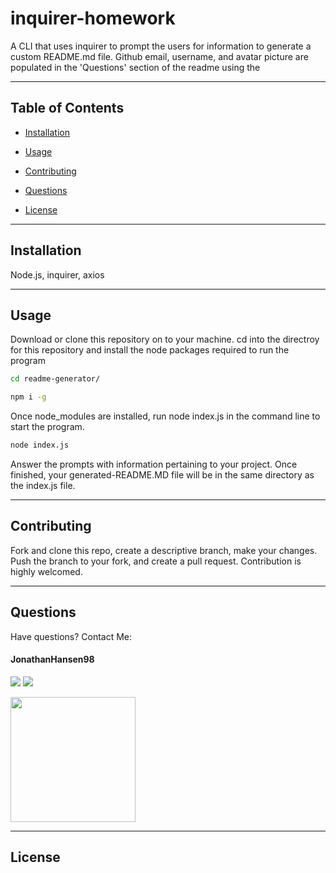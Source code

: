 # inquirer-homework

A CLI that uses inquirer to prompt the users for information to generate a custom README.md file. Github email, username, and avatar picture are populated in the 'Questions' section of the readme using the 
<hr>

## Table of Contents
    
* [Installation](#Installation)
    
* [Usage](#Usage)
    
* [Contributing](#Contributing)
    
* [Questions](#Questions)
    
* [License](#License)
<hr>

## Installation
Node.js, inquirer, axios
<hr>

## Usage
Download or clone this repository on to your machine. cd into the directroy for this repository and install the node packages required to run the program
```bash
cd readme-generator/

npm i -g
```
Once node_modules are installed, run node index.js in the command line to start the program.
```bash
node index.js
```
Answer the prompts with information pertaining to your project. Once finished, your generated-README.MD file will be in the same directory as the index.js file.
<hr>

## Contributing 
Fork and clone this repo, create a descriptive branch, make your changes. Push the branch to your fork, and create a pull request. Contribution is highly welcomed.
<hr>

## Questions
 Have questions? Contact Me: 

 #### JonathanHansen98 

 <a href="https://github.com/JonathanHansen98"><img src="https://img.shields.io/static/v1?label=Contact&message=Github&color=lightgrey" /></a>
 <a href="kriah0872@gmail.com"><img src="https://img.shields.io/badge/Contact-Email%20Me!-lightgrey" /></a> 
 
<img src="https://avatars.githubusercontent.com/u/58758929?" width="200" height="200" />
<hr>


## License
